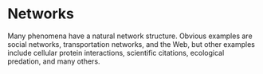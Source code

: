 # Networks

Many phenomena have a natural network structure. Obvious examples are social networks, transportation networks, and the Web, but other examples include cellular protein interactions, scientific citations, ecological predation, and many others.

